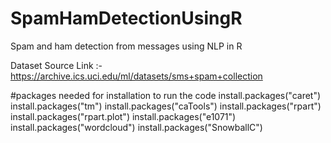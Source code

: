 # SpamHamDetectionUsingR
Spam and ham detection from messages using NLP in R

Dataset Source Link :- https://archive.ics.uci.edu/ml/datasets/sms+spam+collection

#packages needed for installation to run the code
install.packages("caret")
install.packages("tm")
install.packages("caTools")
install.packages("rpart")
install.packages("rpart.plot")
install.packages("e1071")
install.packages("wordcloud")
install.packages("SnowballC")
